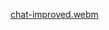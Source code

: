 [chat-improved.webm](https://github.com/user-attachments/assets/2ec4122b-9cba-4428-b40a-4ec4c19081b2)
